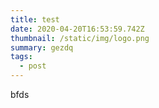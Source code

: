 ```yaml
---
title: test
date: 2020-04-20T16:53:59.742Z
thumbnail: /static/img/logo.png
summary: gezdq
tags:
  - post
---
```

bfds